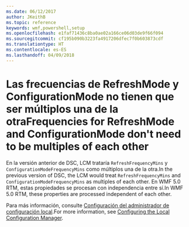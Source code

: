 ```yaml
---
ms.date: 06/12/2017
author: JKeithB
ms.topic: reference
keywords: wmf,powershell,setup
ms.openlocfilehash: e1faf71436c8ba0ae02a166ce06d03de9f66f094
ms.sourcegitcommit: cf195b090b3223fa4917206dfec7f0b603873cdf
ms.translationtype: HT
ms.contentlocale: es-ES
ms.lasthandoff: 04/09/2018
---
```

# <a name="frequencies-for-refreshmode-and-configurationmode-dont-need-to-be-multiples-of-each-other"></a><span data-ttu-id="58ded-102">Las frecuencias de RefreshMode y ConfigurationMode no tienen que ser múltiplos una de la otra</span><span class="sxs-lookup"><span data-stu-id="58ded-102">Frequencies for RefreshMode and ConfigurationMode don't need to be multiples of each other</span></span>

<span data-ttu-id="58ded-103">En la versión anterior de DSC, LCM trataría `RefreshFrequencyMins` y `ConfigurationModeFrequencyMins` como múltiplos una de la otra.</span><span class="sxs-lookup"><span data-stu-id="58ded-103">In the previous version of DSC, the LCM would treat `RefreshFrequencyMins` and `ConfigurationModeFrequencyMins` as multiples of each other.</span></span> <span data-ttu-id="58ded-104">En WMF 5.0 RTM, estas propiedades se procesan con independencia entre sí.</span><span class="sxs-lookup"><span data-stu-id="58ded-104">In WMF 5.0 RTM, these properties are processed independent of each other.</span></span>

<span data-ttu-id="58ded-105">Para más información, consulte [Configuración del administrador de configuración local](https://msdn.microsoft.com/powershell/dsc/metaconfig).</span><span class="sxs-lookup"><span data-stu-id="58ded-105">For more information, see [Configuring the Local Configuration Manager](https://msdn.microsoft.com/powershell/dsc/metaconfig).</span></span>
